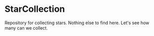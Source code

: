 # StarCollection

Repository for collecting stars. Nothing else to find here.
Let's see how many can we collect.
